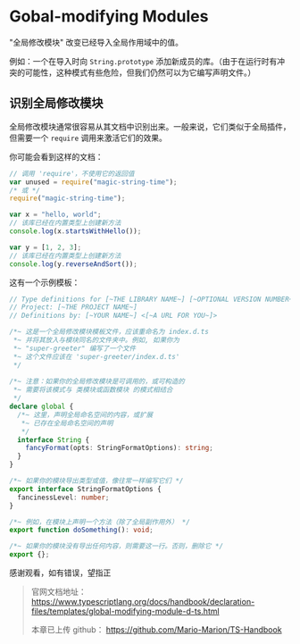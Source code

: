 # Gobal-modifying Modules

"全局修改模块" 改变已经导入全局作用域中的值。

例如：一个在导入时向 `String.prototype` 添加新成员的库。（由于在运行时有冲突的可能性，这种模式有些危险，但我们仍然可以为它编写声明文件。）

## 识别全局修改模块

全局修改模块通常很容易从其文档中识别出来。一般来说，它们类似于全局插件，但需要一个 `require` 调用来激活它们的效果。

你可能会看到这样的文档：

```js
// 调用 'require'，不使用它的返回值
var unused = require("magic-string-time");
/* 或 */
require("magic-string-time");

var x = "hello, world";
// 该库已经在内置类型上创建新方法
console.log(x.startsWithHello());

var y = [1, 2, 3];
// 该库已经在内置类型上创建新方法
console.log(y.reverseAndSort());
```

这有一个示例模板：

```ts
// Type definitions for [~THE LIBRARY NAME~] [~OPTIONAL VERSION NUMBER~]
// Project: [~THE PROJECT NAME~]
// Definitions by: [~YOUR NAME~] <[~A URL FOR YOU~]>

/*~ 这是一个全局修改模块模板文件，应该重命名为 index.d.ts 
 *~ 并将其放入与模块同名的文件夹中。例如, 如果你为
 *~ "super-greeter" 编写了一个文件
 *~ 这个文件应该在 'super-greeter/index.d.ts'
 */
 
/*~ 注意：如果你的全局修改模块是可调用的，或可构造的
 *~ 需要将该模式与 类模块或函数模块 的模式相结合
 */
declare global {
  /*~ 这里，声明全局命名空间的内容，或扩展
   *~ 已存在全局命名空间的声明
   */
  interface String {
    fancyFormat(opts: StringFormatOptions): string;
  }
}

/*~ 如果你的模块导出类型或值，像往常一样编写它们 */
export interface StringFormatOptions {
  fancinessLevel: number;
}

/*~ 例如，在模块上声明一个方法（除了全局副作用外） */
export function doSomething(): void;

/*~ 如果你的模块没有导出任何内容，则需要这一行。否则，删除它 */
export {};
```


感谢观看，如有错误，望指正

> 官网文档地址： <https://www.typescriptlang.org/docs/handbook/declaration-files/templates/global-modifying-module-d-ts.html>
>
> 本章已上传 github： <https://github.com/Mario-Marion/TS-Handbook>

